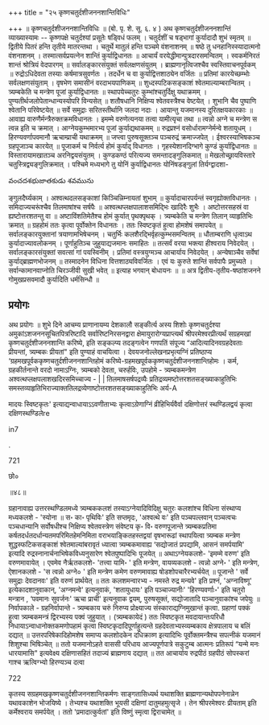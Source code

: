 +++
title = "२५ कृष्णचतुर्दशीजननशान्तिविधिः"

+++
॥ कृष्णचतुर्दशीजननशान्तिविधिः ॥ (बो. पृ. शे. सू. ६. ४ ) अथ कृष्णचतुर्दशीजननशान्तिं व्याख्यास्यामः -- कृष्णपक्षे चतुर्दश्यां प्रसूतेः षड्विधं फलम् । चतुर्दशीं च षड्भागां कुर्यादादौ शुभं स्मृतम् ॥ द्वितीये पितरं हन्ति तृतीये मातरन्तथा । चतुर्थे मातुलं हन्ति पञ्चमे वंशनाशनम् ॥ षष्ठे तु धनहानिस्स्यादात्मनो वंशनाशनम् । तस्मात्सर्वप्रयत्नेन शान्तिं कुर्याद्विधानतः ॥ आचार्यं वरयेद्धीमान्पुत्रदारसमन्वितम् । स्वकर्मनिरतं शान्तं श्रोत्रियं वेदपारगम् ॥ सर्वालङ्कारसंयुक्तं सर्वलक्षणसंयुतम् । ब्राह्मणानृत्विजश्चैव स्वस्तिवाचनपूर्वकम् ॥ रुद्रोऽधिदेवता तस्याः कर्षमात्रसुवर्णतः । तदर्धेन च वा कुर्याद्वित्तशाठ्येन वर्जितः ॥ प्रतिमां कारयेच्छम्भोः सर्वलक्षणसंयुताम् । वृषभेण समासीनं वरदाभयपाणिकम् ॥ शुध्दस्पटिकसङ्काशं श्वेतमाल्याम्बरान्वितम् । त्र्यम्बकेति च मन्त्रेण पूजां कुर्याद्विधानतः ॥ स्थापयेच्चतुरः कुम्भांश्चतुर्दिक्षु यथाक्रमम् । पुण्यतीर्थजलोपेतान्धान्यस्योपरि विन्यसेत् ॥ शतौषधानि निक्षिप्य श्वेतवस्त्रैश्च वेष्टयेत् । शुभानि चैव पुष्पाणि श्वेतानि परिवेष्टयेत् ॥ सर्वे समुद्राः सरितस्तीर्थानि जलदा नदाः । आयान्तु यजमानस्य दुरितक्षयकारकाः ॥ आवाह्य वारुणैर्मन्त्रैरुक्तक्रमविधानतः । इमम्मे वरुणेत्यनया तत्वा यामीत्यृचा तथा ॥ त्वन्नो अग्ने च मन्त्रेण स त्वन्न इति च क्रमात् । आग्नेयकुम्भमारभ्य पूजां कुर्याद्यथाकमम् ॥ रुद्रप्रश्नं वसोर्धारामग्नेर्मन्वे शतायुधम् । हिरण्यवर्णापवमानौ ऋचाम्प्राची यथाक्रमम् ॥ जप्त्वा पुरुषसूक्तञ्च पञ्चरुद्रं क्रमाज्जपेत् । ईश्वरस्याभिषकञ्च ग्रहपूजाञ्च कारयेत् ॥ पूजाकर्म च निर्वर्त्य होमं कुर्याद् विधानतः । गृहस्येशानदिग्भागे कुण्डं कुर्याद्विधानतः ॥ विस्तारायामखातञ्च अरनिद्वयसंयुतम् । कुण्डकण्ठं परित्यज्य समन्तादङ्गुलिकमात् ॥ मेखलोच्छ्रायविस्तारे चतुस्त्रिद्व्यङ्गुलिक्रमात् । पश्चिमे मध्यभागे तु योनिं कुर्याद्विधानतः योनिंषडङ्गुलां तिर्यग्द्वादशा-

వంచదశభుజాతకుడు శవమును

ङ्गुलदैर्घ्यकाम् । अश्वत्थदलसङ्काशां किञ्चिन्निम्नायतां शुभाम् ॥ कुर्यादाचारपर्यन्तं स्वगृह्योक्तविधानतः । समिदाज्यचरूंश्चैव तिलमाषांश्च सर्षपैः ॥ अश्वत्थप्लक्षपालाशसमिद्भिः खादिरैः शुभैः । अष्टोत्तरसहस्रं वा ह्यष्टोत्तरशतन्तु वा ॥ अष्टाविंशतिमेतैश्च होमं कुर्यात् पृथक्पृथक् । त्र्यम्बकेति च मन्त्रेण तिलान् व्याहृतिभिः क्रमात् ॥ ग्रहहोमं ततः कृत्वा पूर्वोक्तेन विधानतः । ततः स्विष्टकृतं हुत्वा होमशेषं समापयेत् ॥ सर्वालङ्कारयुक्तानां त्रयाणामभिषेचनम् । चतुर्भिः कलशैरद्भिर्वृहत्कुम्भसमन्वितम् ॥ धौताम्बराणि धृत्वाऽथ कुर्यादाज्यावलोकनम् । पूर्णाहुतिञ्च जुहुयाद्यजमानः समाहितः ॥ तत्सर्वं वरया भक्त्या हीश्वराय निवेदयेत् । सर्वालङ्कारसंयुक्तां सवत्सां गां पयस्विनीम् । प्रतिमां वस्त्रयुग्मञ्च आचार्याय निवेदयेत् । अन्येषाञ्चैव सर्वेषां कुर्याद्ब्राह्मणभोजनम् ॥ तस्मादनेन विधिना वित्तशाठ्यविवर्जितः । एवं यः कुरुते शान्तिं सर्वपापैः प्रमुच्यते । सर्वान्कामानवाप्नोति चिरञ्जीवी सुखी भवेत् ॥ इत्याह भगवान् 
बोधायनः ॥  ॥ अत्र द्वितीय-तृतीय-षष्ठांशजनने गोमुखप्रसवमादौ कुर्यादिति धर्मसिन्धौ ॥

## प्रयोगः

अथ प्रयोगः ॥ शुभे दिने आचम्य प्राणानायम्य देशकालौ सङ्कीर्त्य अस्य शिशोः कृष्णचतुर्दश्या अमुकांऽशजननसूचितपित्ररिष्टादि सर्वारिष्टनिरसनद्वारा क्षेमायुरारोग्यप्राप्त्यर्थं श्रीपरमेश्वरप्रीत्यर्थं सग्रहमखां कृष्णचतुर्दशीजननशान्ति करिष्ये, इति सङ्कल्प्य तदङ्गत्वेन गणपतिं संपूज्य “आदित्यादिनवग्रहदेवताः प्रीयन्तां, त्र्यम्बकः प्रीयतां" इति पुण्याहं वाचयित्वा । देवयजनोल्लेखनप्रभृत्यग्निं प्रतिष्ठाप्य ‘ग्रहमखपूर्वककृष्णचतुर्दशीजननशान्तिहोमं करिष्ये-ग्रहमखपूर्वककृष्णचतुर्दशीजननशान्तिहोमः । कर्म, ग्रहकीर्तनान्ते वरदो नामाऽग्निः, त्र्यम्बको देवता, चरुर्हविः, उपहोमे - त्र्यम्बकमन्त्रेण अश्वत्थप्लक्षपलाशखदिरसमिच्चाज्य - | | तिलमाषसर्षपद्रव्यैः प्रतिद्रव्यमष्टोत्तरशतसङ्ख्याकाहुतिभिः समस्तव्याहृतिभिराज्याक्ततिलद्रव्येणाष्टोत्तरशतसङ्ख्याकाहुतिभिः अर्य-A

मादयः स्विष्टकृतः' इत्याद्यन्वाधायाऽऽवणीताभ्यः कृत्वाऽग्रेणाग्निं व्रीहिभिर्यवैर्वा दक्षिणोत्तरं स्थण्डिलद्वयं कृत्वा दक्षिणस्थण्डिलेre

in7

.

721

छो०

॥४८॥

ग्रहानावाह्य उत्तरस्थण्डिलमध्ये त्र्यम्बककलशं तस्याऽग्नेयादिविदिक्षु चतुरः कलशांश्च विधिना संस्थाप्य मध्यकलशे - 'स्योना ॥ स॰ का॰ पृथिविः' इति सप्तमृदः, 'अश्वत्थे वः' इति पञ्चपल्लवान् पञ्चत्वचः पञ्चधान्यानि सर्वोषधीश्च निक्षिप्य श्वेतवस्त्रेण संवेष्टय कृ॰ वि॰ वरुणपूजान्ते त्र्यम्बकप्रतिमा कर्षतदर्धतदर्धान्यतमपरिमितहेमनिमिता वराभयाङ्कितहस्तद्वयां वृषभारूढां स्थापयित्वा त्र्यम्बक मन्त्रेण शुद्धस्फटिकसङ्काशं श्वेतमाल्यांबरावृतं ध्यात्वा त्र्यम्बकमावाह्य ‘सद्योजातं प्रपद्यामि, आसनं समर्पयामि' इत्यादि रुद्रस्नानार्चनाभिषेकविध्यनुसारेण श्वेतपुष्पादिभिः पूजयेत् ॥ अथाऽग्नेयकलशे- 'इमम्मे वरुण' इति वरुणमावायेत् । एवमेव नैर्ऋतकलशे- 'तत्त्वा यामि॰ ' इति मन्त्रेण, वायव्यकलशे - त्वन्नो अग्ने॰ ' इति मन्त्रेण, ऐशानकलशे - 'स त्वन्नो अग्ने० ' इति मन्त्रेण कमेण वरुणमावाह्य षोडशोपचारैरभ्यर्चयेत् ॥ पूजान्ते ' सर्वे समुद्राः देवदानवः' इति वरुणं प्रार्थयेत् ॥ ततः कलशमन्वारभ्य - नमस्ते रुद्र मन्यवे' इति प्रश्नं, 'अग्नाविष्णू' इत्येकादशानुवाकान्, 'अग्नमन्वे' इत्यनुवाकं, 'शतायुधायः' इति पञ्चाज्यानीः' 'हिरण्यवर्णाः॰' इति चतुरो मन्त्रान , ‘पवमानः सुवर्जनः' ऋचा प्राची' इत्यनुवाक द्वयम्, पुरुषसूक्तं, सद्योजातादि पञ्चानुवाकांश्च जपेयुः ॥ निर्वापकाले - ग्रहनिर्वापान्ते - त्र्यम्बकाय चरुं निरुप्य प्रोक्ष्याज्य संस्काराद्यग्निमुखान्तं कृत्वा. ग्रहाणां पक्कं हुत्वा त्र्यम्बकमन्त्रं द्विरभ्यस्य पक्वं जुहुयात् । (त्र्यम्बकायेदं ) ततः स्विष्टकृत मवदायान्तःपरिधौ निधायाऽन्वाधानोक्तकमणोपहामं कृत्वा स्विष्टकृदादिपूर्णाहुत्यन्ते ग्रहदेवताभ्यस्व्यम्बकाय क्षेत्रपालाय च बलिं दद्यात् ॥ उत्तरपरिषेकादिहोमशेष समाप्य कलशोदकेन दधिक्राव्ण इत्यादिभिः पूर्वोक्तमन्त्रैश्च सपत्नीकं यजमानं शिशुश्चा भिषिञ्चेत् ॥ ततो यजमानोऽहते वाससी परिधाय आज्यपूर्णपात्रे सकुटुम्ब आत्मनः प्रतिरूपं “यन्मे मनः धारयामासि" इत्यवेक्ष्य दक्षिणासहितं तदाज्यं ब्राह्मणाय दद्यात् ॥ तत आचार्याय रुद्रपीठं ग्रहपीठं सोपस्करां गाश्च ऋत्विग्भ्यो हिरण्यञ्च दत्वा

722

कृतस्य सग्रहमखकृष्णचतुर्दशीजननशान्तिकर्मणः साङ्गतासिध्यर्थ यथाशक्ति ब्राह्मणान्यथोपपनेनान्नेन यथावकाशेन भोजयिष्ये । तेभ्यश्च यथाशक्ति भूयसी दक्षिणां दातुमहमुत्सृजे । तेन श्रीपरमेश्वरः प्रीयताम् इति कर्मेश्वराय समर्पयेत् । ततो 'प्रमादात्कुर्वतां' इति विष्णुं स्मृत्वा द्विराचामेत् ॥